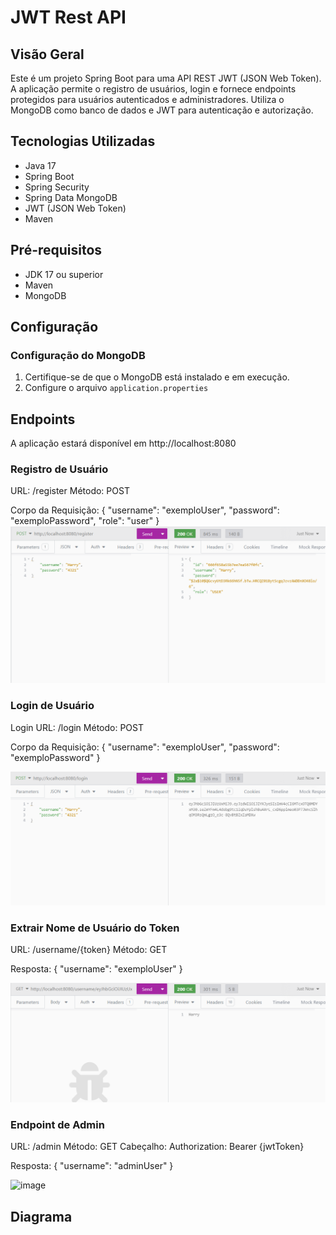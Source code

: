 # JWT Rest API

## Visão Geral
Este é um projeto Spring Boot para uma API REST JWT (JSON Web Token). A aplicação permite o registro de usuários, login e fornece endpoints protegidos para usuários autenticados e administradores. Utiliza o MongoDB como banco de dados e JWT para autenticação e autorização.
## Tecnologias Utilizadas
- Java 17
- Spring Boot
- Spring Security
- Spring Data MongoDB
- JWT (JSON Web Token)
- Maven

## Pré-requisitos
- JDK 17 ou superior
- Maven
- MongoDB

## Configuração

### Configuração do MongoDB

1. Certifique-se de que o MongoDB está instalado e em execução.
2. Configure o arquivo `application.properties`

## Endpoints
A aplicação estará disponível em http://localhost:8080

### Registro de Usuário
URL: /register
Método: POST

Corpo da Requisição:
{
  "username": "exemploUser",
  "password": "exemploPassword",
  "role": "user"
}
![image](https://github.com/isabellaarg/Aaw/blob/main/JWT_RestAPI/JWT_RestAPI/assets%20aaw/Captura%20de%20tela%202024-06-16%20192218.png)

### Login de Usuário
Login
URL: /login
Método: POST

Corpo da Requisição:
{
  "username": "exemploUser",
  "password": "exemploPassword"
}

![image](https://github.com/isabellaarg/Aaw/blob/main/JWT_RestAPI/JWT_RestAPI/assets%20aaw/Captura%20de%20tela%202024-06-16%20192343.png)

### Extrair Nome de Usuário do Token
URL: /username/{token}
Método: GET

Resposta:
{
  "username": "exemploUser"
}

![image](https://github.com/isabellaarg/Aaw/blob/main/JWT_RestAPI/JWT_RestAPI/assets%20aaw/Captura%20de%20tela%202024-06-16%20192410.png)

### Endpoint de Admin
URL: /admin
Método: GET
Cabeçalho: Authorization: Bearer {jwtToken}

Resposta:
{
  "username": "adminUser"
}

![image]([https://github.com/isabellaarg/Aaw/blob/main/JWT_RestAPI/JWT_RestAPI/assets%20aaw/Captura%20de%20tela%202024-06-16%20192410.png](https://github.com/isabellaarg/Aaw/blob/main/JWT_RestAPI/JWT_RestAPI/assets%20aaw/Captura%20de%20tela%202024-06-17%20211610.png))


## Diagrama
